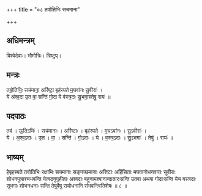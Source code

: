 +++
title = "०८ तवोतिभिः सचमाना"

+++
## अधिमन्त्रम्
विश्वेदेवाः। भौमोत्रिः। त्रिष्टुप्।

## मन्त्रः
तवो॒तिभिः॒ सच॑माना॒ अरि॑ष्टा॒ बृह॑स्पते म॒घवा॑नः सु॒वीराः॑ ।  
ये अ॑श्व॒दा उ॒त वा॒ सन्ति॑ गो॒दा ये व॑स्त्र॒दाः सु॒भगा॒स्तेषु॒ रायः॑ ॥

## पदपाठः
तव॑ । ऊ॒तिऽभिः॑ । सच॑मानाः । अरि॑ष्टाः । बृह॑स्पते । म॒घऽवा॑नः । सु॒ऽवीराः॑ ।  
ये । अ॒श्व॒ऽदाः । उ॒त । वा॒ । सन्ति॑ । गो॒ऽदाः । ये । व॒स्त्र॒ऽदाः । सु॒ऽभगाः॑ । तेषु॑ । रायः॑ ॥

## भाष्यम्
हेबृहस्पते तवोतिभिः रक्षाभिः सचमानाः सङ्गच्छमानाः अरिष्टाः अहिंसिताः मघवानोधनवन्तः सुवीराः शोभनपुत्राश्चभवन्ति येत्वदनुगृहीताः अश्वदाः बहूनामश्वानान्दातारःसन्ति उतवा अथवा गोदाःसन्ति येच वस्त्रदाः सुभगाः शोभनधनाः सन्ति तेषुर्वेषु रायोधनानि संभवन्त्वितिशेषः ॥ ८ ॥